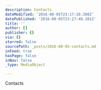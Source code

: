 ```yaml
---
description: Contacts
dateModified: '2016-08-05T23:17:10.308Z'
datePublished: '2016-08-05T23:27:40.101Z'
title: ''
author: []
publisher: {}
via: {}
starred: false
sourcePath: _posts/2016-08-05-contacts.md
inFeed: true
hasPage: false
inNav: false
_type: MediaObject

---
```

Contacts